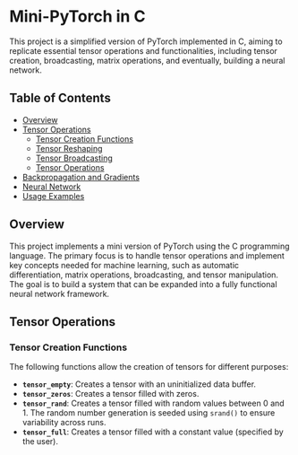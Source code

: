 # Mini-PyTorch in C

This project is a simplified version of PyTorch implemented in C, aiming to replicate essential tensor operations and functionalities, including tensor creation, broadcasting, matrix operations, and eventually, building a neural network.

## Table of Contents

- [Overview](#overview)
- [Tensor Operations](#tensor-operations)
  - [Tensor Creation Functions](#tensor-creation-functions)
  - [Tensor Reshaping](#tensor-reshaping)
  - [Tensor Broadcasting](#tensor-broadcasting)
  - [Tensor Operations](#tensor-operations)
- [Backpropagation and Gradients](#backpropagation-and-gradients)
- [Neural Network](#neural-network)
- [Usage Examples](#usage-examples)

## Overview

This project implements a mini version of PyTorch using the C programming language. The primary focus is to handle tensor operations and implement key concepts needed for machine learning, such as automatic differentiation, matrix operations, broadcasting, and tensor manipulation. The goal is to build a system that can be expanded into a fully functional neural network framework.

## Tensor Operations

### Tensor Creation Functions

The following functions allow the creation of tensors for different purposes:

- **`tensor_empty`**: Creates a tensor with an uninitialized data buffer.
- **`tensor_zeros`**: Creates a tensor filled with zeros.
- **`tensor_rand`**: Creates a tensor filled with random values between 0 and 1. The random number generation is seeded using `srand()` to ensure variability across runs.
- **`tensor_full`**: Creates a tensor filled with a constant value (specified by the user).

